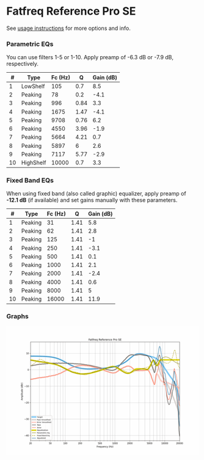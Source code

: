 # Fatfreq Reference Pro SE
See [usage instructions](https://github.com/jaakkopasanen/AutoEq#usage) for more options and info.

### Parametric EQs
You can use filters 1-5 or 1-10. Apply preamp of -6.3 dB or -7.9 dB, respectively.

|   # | Type      |   Fc (Hz) |    Q |   Gain (dB) |
|-----|-----------|-----------|------|-------------|
|   1 | LowShelf  |       105 | 0.7  |         8.5 |
|   2 | Peaking   |        78 | 0.2  |        -4.1 |
|   3 | Peaking   |       996 | 0.84 |         3.3 |
|   4 | Peaking   |      1675 | 1.47 |        -4.1 |
|   5 | Peaking   |      9708 | 0.76 |         6.2 |
|   6 | Peaking   |      4550 | 3.96 |        -1.9 |
|   7 | Peaking   |      5664 | 4.21 |         0.7 |
|   8 | Peaking   |      5897 | 6    |         2.6 |
|   9 | Peaking   |      7117 | 5.77 |        -2.9 |
|  10 | HighShelf |     10000 | 0.7  |         3.3 |

### Fixed Band EQs
When using fixed band (also called graphic) equalizer, apply preamp of **-12.1 dB** (if available) and set gains manually with these parameters.

|   # | Type    |   Fc (Hz) |    Q |   Gain (dB) |
|-----|---------|-----------|------|-------------|
|   1 | Peaking |        31 | 1.41 |         5.8 |
|   2 | Peaking |        62 | 1.41 |         2.8 |
|   3 | Peaking |       125 | 1.41 |        -1   |
|   4 | Peaking |       250 | 1.41 |        -3.1 |
|   5 | Peaking |       500 | 1.41 |         0.1 |
|   6 | Peaking |      1000 | 1.41 |         2.1 |
|   7 | Peaking |      2000 | 1.41 |        -2.4 |
|   8 | Peaking |      4000 | 1.41 |         0.6 |
|   9 | Peaking |      8000 | 1.41 |         5   |
|  10 | Peaking |     16000 | 1.41 |        11.9 |

### Graphs
![](./Fatfreq%20Reference%20Pro%20SE.png)
